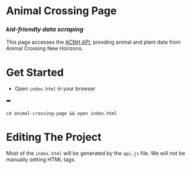 # Animal Crossing Page

### ***kid-friendly data scraping***

This page accesses the [ACNH API](https://acnhapi.com/), provding animal and plant data from Animal Crossing New Horizons.

# Get Started

  * Open `index.html` in your browser
  
  ➡️
  
  ```cd animal-crossing-page && open index.html```
    
# Editing The Project

Most of the `index.html` will be generated by the `api.js` file. We will not be manually setting HTML tags.
